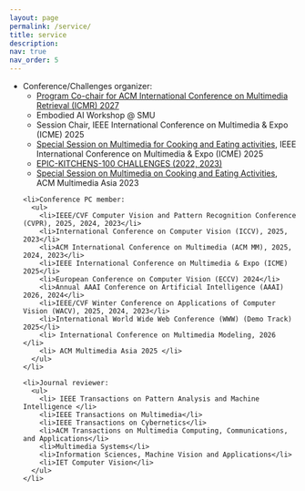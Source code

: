 ```yaml
---
layout: page
permalink: /service/
title: service
description: 
nav: true
nav_order: 5
---
```


 <div>
  <ul>
    <li>Conference/Challenges organizer:
      <ul>
        <li><a href="#">Program Co-chair for ACM International Conference on Multimedia Retrieval (ICMR) 2027</a></li>
        <li>Embodied AI Workshop @ SMU</li>
        <li>Session Chair, IEEE International Conference on Multimedia & Expo (ICME) 2025</li>
        <li><a href="https://2025.ieeeicme.org/ss10-multimedia-for-cooking-and-eating-activities/">Special Session on Multimedia for Cooking and Eating activities</a>, IEEE International Conference on Multimedia & Expo (ICME) 2025</li>
        <li><a href="https://epic-kitchens.github.io/">EPIC-KITCHENS-100 CHALLENGES (2022, 2023)</a></li>
        <li><a href="http://www.mmasia2023.org/special_session.html">Special Session on Multimedia on Cooking and Eating Activities</a>, ACM Multimedia Asia 2023</li>
      </ul>
    </li>

    <li>Conference PC member: 
      <ul>
        <li>IEEE/CVF Computer Vision and Pattern Recognition Conference (CVPR), 2025, 2024, 2023</li>
        <li>International Conference on Computer Vision (ICCV), 2025, 2023</li>
        <li>ACM International Conference on Multimedia (ACM MM), 2025, 2024, 2023</li>
        <li>IEEE International Conference on Multimedia & Expo (ICME) 2025</li>
        <li>European Conference on Computer Vision (ECCV) 2024</li>
        <li>Annual AAAI Conference on Artificial Intelligence (AAAI) 2026, 2024</li>
        <li>IEEE/CVF Winter Conference on Applications of Computer Vision (WACV), 2025, 2024, 2023</li>
        <li>International World Wide Web Conference (WWW) (Demo Track) 2025</li>
        <li> International Conference on Multimedia Modeling, 2026 </li>
        <li> ACM Multimedia Asia 2025 </li>
      </ul>
    </li>

    <li>Journal reviewer: 
      <ul>
        <li> IEEE Transactions on Pattern Analysis and Machine Intelligence </li>
        <li>IEEE Transactions on Multimedia</li>
        <li>IEEE Transactions on Cybernetics</li>
        <li>ACM Transactions on Multimedia Computing, Communications, and Applications</li>
        <li>Multimedia Systems</li>
        <li>Information Sciences, Machine Vision and Applications</li>
        <li>IET Computer Vision</li>
      </ul>
    </li>
  </ul>
</div>
